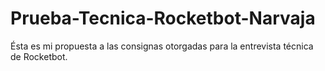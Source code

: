 # Prueba-Tecnica-Rocketbot-Narvaja
Ésta es mi propuesta a las consignas otorgadas para la entrevista técnica de Rocketbot.
